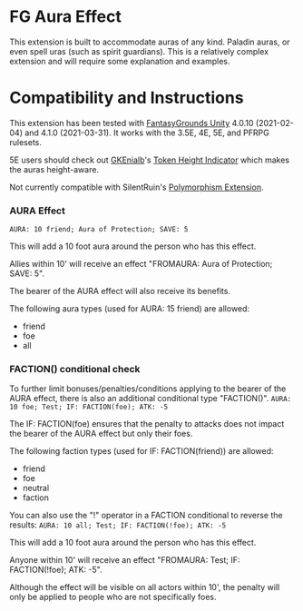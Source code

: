 # FG Aura Effect
This extension is built to accommodate auras of any kind. Paladin auras, or even spell uras (such as spirit guardians). This is a relatively complex extension and will require some explanation and examples.

# Compatibility and Instructions
This extension has been tested with [FantasyGrounds Unity](https://www.fantasygrounds.com/home/FantasyGroundsUnity.php) 4.0.10 (2021-02-04) and 4.1.0 (2021-03-31). It works with the 3.5E, 4E, 5E, and PFRPG rulesets.

5E users should check out [GKEnialb](https://www.fantasygrounds.com/forums/member.php?70614-GKEnialb)'s [Token Height Indicator](https://www.fantasygrounds.com/forums/showthread.php?66566-5E-Token-Height-Indicator) which makes the auras height-aware.

Not currently compatible with SilentRuin's [Polymorphism Extension](https://www.fantasygrounds.com/forums/showthread.php?61009).

### AURA Effect
```AURA: 10 friend; Aura of Protection; SAVE: 5```

This will add a 10 foot aura around the person who has this effect.

Allies within 10' will receive an effect "FROMAURA: Aura of Protection; SAVE: 5".

The bearer of the AURA effect will also receive its benefits.

The following aura types (used for AURA: 15 friend) are allowed:

* friend
* foe
* all

### FACTION() conditional check
To further limit bonuses/penalties/conditions applying to the bearer of the AURA effect, there is also an additional conditional type "FACTION()".
```AURA: 10 foe; Test; IF: FACTION(foe); ATK: -5```

The IF: FACTION(foe) ensures that the penalty to attacks does not impact the bearer of the AURA effect but only their foes.

The following faction types (used for IF: FACTION(friend)) are allowed:

* friend
* foe
* neutral
* faction

You can also use the "!" operator in a FACTION conditional to reverse the results:
```AURA: 10 all; Test; IF: FACTION(!foe); ATK: -5```

This will add a 10 foot aura around the person who has this effect.

Anyone within 10' will receive an effect "FROMAURA: Test; IF: FACTION(!foe); ATK: -5".

Although the effect will be visible on all actors within 10', the penalty will only be applied to people who are not specifically foes.
